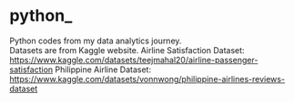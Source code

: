 # python_
Python codes from my data analytics journey. </br>
Datasets are from Kaggle website.
Airline Satisfaction Dataset: https://www.kaggle.com/datasets/teejmahal20/airline-passenger-satisfaction
Philippine Airline Dataset: https://www.kaggle.com/datasets/vonnwong/philippine-airlines-reviews-dataset
